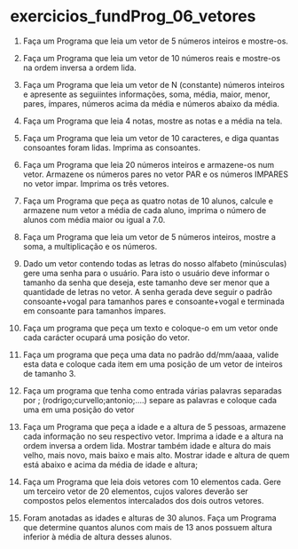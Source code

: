 # exercicios_fundProg_06_vetores

1. Faça um Programa que leia um vetor de 5 números inteiros e mostre-os.

2. Faça um Programa que leia um vetor de 10 números reais e mostre-os na ordem inversa a
ordem lida.

3. Faça um Programa que leia um vetor de N (constante) números inteiros e apresente as
seguiintes informações, soma, média, maior, menor, pares, ímpares, números acima da
média e números abaixo da média.

4. Faça um Programa que leia 4 notas, mostre as notas e a média na tela.

5. Faça um Programa que leia um vetor de 10 caracteres, e diga quantas consoantes foram
lidas. Imprima as consoantes.

6. Faça um Programa que leia 20 números inteiros e armazene-os num vetor. Armazene os
números pares no vetor PAR e os números IMPARES no vetor impar. Imprima os três
vetores.

7. Faça um Programa que peça as quatro notas de 10 alunos, calcule e armazene num vetor a
média de cada aluno, imprima o número de alunos com média maior ou igual a 7.0.

8. Faça um Programa que leia um vetor de 5 números inteiros, mostre a soma, a multiplicação
e os números.

9. Dado um vetor contendo todas as letras do nosso alfabeto (minúsculas) gere uma senha para
o usuário. Para isto o usuário deve informar o tamanho da senha que deseja, este tamanho
deve ser menor que a quantidade de letras no vetor. A senha gerada deve seguir o padrão
consoante+vogal para tamanhos pares e consoante+vogal e terminada em consoante para
tamanhos ímpares.

10. Faça um programa que peça um texto e coloque-o em um vetor onde cada carácter ocupará
uma posição do vetor.

11. Faça um programa que peça uma data no padrão dd/mm/aaaa, valide esta data e coloque
cada item em uma posição de um vetor de inteiros de tamanho 3.

12. Faça um programa que tenha como entrada várias palavras separadas por ;
(rodrigo;curvello;antonio;....) separe as palavras e coloque cada uma em uma posição do
vetor

13. Faça um Programa que peça a idade e a altura de 5 pessoas, armazene cada informação no
seu respectivo vetor. Imprima a idade e a altura na ordem inversa a ordem lida. Mostrar
também idade e altura do mais velho, mais novo, mais baixo e mais alto. Mostrar idade e
altura de quem está abaixo e acima da média de idade e altura;

14. Faça um Programa que leia dois vetores com 10 elementos cada. Gere um terceiro vetor de
20 elementos, cujos valores deverão ser compostos pelos elementos intercalados dos dois
outros vetores.

15. Foram anotadas as idades e alturas de 30 alunos. Faça um Programa que determine quantos
alunos com mais de 13 anos possuem altura inferior à média de altura desses alunos.
